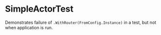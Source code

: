 # SimpleActorTest

Demonstrates failure of `.WithRouter(FromConfig.Instance)` in a test, but not when application is run.
